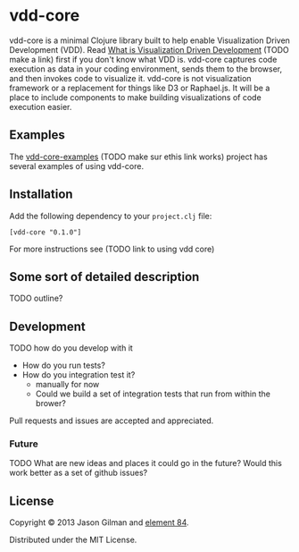 # vdd-core

vdd-core is a minimal Clojure library built to help enable Visualization Driven Development (VDD). Read [What is Visualization Driven Development]() (TODO make a link) first if you don't know what VDD is. vdd-core captures code execution as data in your coding environment, sends them to the browser, and then invokes code to visualize it. vdd-core is not visualization framework or a replacement for things like D3 or Raphael.js. It will be a place to include components to make building visualizations of code execution easier.

## Examples

The [vdd-core-examples](https://github.com/Element84/vdd-core-examples) (TODO make sur ethis link works) project has several examples of using vdd-core. 

## Installation

Add the following dependency to your `project.clj` file:

    [vdd-core "0.1.0"]

For more instructions see (TODO link to using vdd core)    

## Some sort of detailed description

TODO outline?


## Development

TODO how do you develop with it

  * How do you run tests?
  * How do you integration test it?
    * manually for now
    * Could we build a set of integration tests that run from within the brower? 

Pull requests and issues are accepted and appreciated.

### Future

TODO What are new ideas and places it could go in the future? Would this work better as a set of github issues?

## License

Copyright © 2013 Jason Gilman and [element 84](http://www.element84.com).

Distributed under the MIT License.

